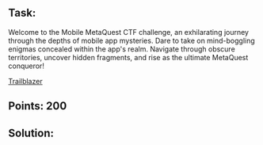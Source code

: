 ## Task:
Welcome to the Mobile MetaQuest CTF challenge, an exhilarating journey through the depths of mobile app mysteries. Dare to take on mind-boggling enigmas concealed within the app's realm. Navigate through obscure territories, uncover hidden fragments, and rise as the ultimate MetaQuest conqueror!

[Trailblazer](./Resources%20provided/Tailblazer.apk)

## Points: 200

## Solution:
